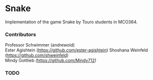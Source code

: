 # Snake
Implementation of the game Snake by Touro students in MCO364.

### Contributors
Professor Schwimmer (andrewoid)  
Ester Agishtein (https://github.com/ester-agishtein)
Shoshana Weinfeld (https://github.com/shweinfeld)   
Mindy Gottlieb (https://github.com/Mindy712)  



### TODO
